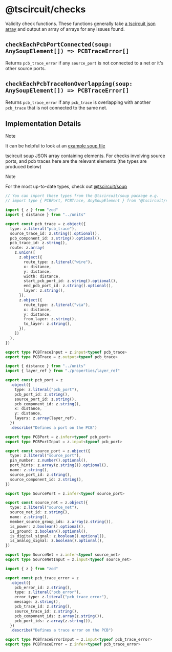 # @tscircuit/checks

Validity check functions. These functions generally take [a tscircuit json array](https://github.com/tscircuit/soup)
and output an array of arrays for any issues found.

## `checkEachPcbPortConnected(soup: AnySoupElement[]) => PCBTraceError[]`

Returns `pcb_trace_error` if any `source_port` is not connected to a net or it's other
source ports.

## `checkEachPcbTraceNonOverlapping(soup: AnySoupElement[]) => PCBTraceError[]`

Returns `pcb_trace_error` if any `pcb_trace` is overlapping with another `pcb_trace`
that is not connected to the same net.

## Implementation Details

> [!NOTE]
> It can be helpful to look at an [example soup file](./tests/assets/unrouted-soup-example.json)

tscircuit soup JSON array containing elements. For checks involving source ports,
and pcb traces here are the relevant elements (the types are produced below)

> [!NOTE]
> For the most up-to-date types, check out [@tscircuit/soup](https://github.com/tscircuit/soup)

```ts
// You can import these types from the @tscircuit/soup package e.g.
// import type { PCBPort, PCBTrace, AnySoupElement } from "@tscircuit/soup"

import { z } from "zod"
import { distance } from "../units"

export const pcb_trace = z.object({
  type: z.literal("pcb_trace"),
  source_trace_id: z.string().optional(),
  pcb_component_id: z.string().optional(),
  pcb_trace_id: z.string(),
  route: z.array(
    z.union([
      z.object({
        route_type: z.literal("wire"),
        x: distance,
        y: distance,
        width: distance,
        start_pcb_port_id: z.string().optional(),
        end_pcb_port_id: z.string().optional(),
        layer: z.string(),
      }),
      z.object({
        route_type: z.literal("via"),
        x: distance,
        y: distance,
        from_layer: z.string(),
        to_layer: z.string(),
      }),
    ])
  ),
})

export type PCBTraceInput = z.input<typeof pcb_trace>
export type PCBTrace = z.output<typeof pcb_trace>

import { distance } from "../units"
import { layer_ref } from "./properties/layer_ref"

export const pcb_port = z
  .object({
    type: z.literal("pcb_port"),
    pcb_port_id: z.string(),
    source_port_id: z.string(),
    pcb_component_id: z.string(),
    x: distance,
    y: distance,
    layers: z.array(layer_ref),
  })
  .describe("Defines a port on the PCB")

export type PCBPort = z.infer<typeof pcb_port>
export type PCBPortInput = z.input<typeof pcb_port>

export const source_port = z.object({
  type: z.literal("source_port"),
  pin_number: z.number().optional(),
  port_hints: z.array(z.string()).optional(),
  name: z.string(),
  source_port_id: z.string(),
  source_component_id: z.string(),
})

export type SourcePort = z.infer<typeof source_port>

export const source_net = z.object({
  type: z.literal("source_net"),
  source_net_id: z.string(),
  name: z.string(),
  member_source_group_ids: z.array(z.string()),
  is_power: z.boolean().optional(),
  is_ground: z.boolean().optional(),
  is_digital_signal: z.boolean().optional(),
  is_analog_signal: z.boolean().optional(),
})

export type SourceNet = z.infer<typeof source_net>
export type SourceNetInput = z.input<typeof source_net>

import { z } from "zod"

export const pcb_trace_error = z
  .object({
    pcb_error_id: z.string(),
    type: z.literal("pcb_error"),
    error_type: z.literal("pcb_trace_error"),
    message: z.string(),
    pcb_trace_id: z.string(),
    source_trace_id: z.string(),
    pcb_component_ids: z.array(z.string()),
    pcb_port_ids: z.array(z.string()),
  })
  .describe("Defines a trace error on the PCB")

export type PCBTraceErrorInput = z.input<typeof pcb_trace_error>
export type PCBTraceError = z.infer<typeof pcb_trace_error>
```
